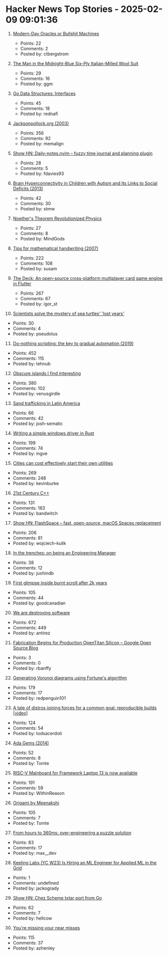 # Hacker News Top Stories - 2025-02-09 09:01:36

1. [Modern-Day Oracles or Bullshit Machines](https://thebullshitmachines.com)
   - Points: 22
   - Comments: 2
   - Posted by: ctbergstrom

2. [The Man in the Midnight-Blue Six-Ply Italian-Milled Wool Suit](https://www.theatlantic.com/magazine/archive/2025/03/gary-shteyngart-bespoke-suit-mens-fashion-self-love/681441/)
   - Points: 29
   - Comments: 16
   - Posted by: ggm

3. [Go Data Structures: Interfaces](https://research.swtch.com/interfaces)
   - Points: 45
   - Comments: 18
   - Posted by: rednafi

4. [Jacksonpollock.org (2003)](https://jacksonpollock.org/)
   - Points: 356
   - Comments: 92
   - Posted by: memalign

5. [Show HN: Daily-notes.nvim – fuzzy time journal and planning plugin](https://github.com/fdavies93/daily-notes.nvim)
   - Points: 28
   - Comments: 5
   - Posted by: fdavies93

6. [Brain Hyperconnectivity in Children with Autism and Its Links to Social Deficits (2013)](https://www.cell.com/cell-reports/fulltext/S2211-1247(13)00570-6)
   - Points: 42
   - Comments: 30
   - Posted by: stmw

7. [Noether's Theorem Revolutionized Physics](https://www.quantamagazine.org/how-noethers-theorem-revolutionized-physics-20250207/)
   - Points: 27
   - Comments: 8
   - Posted by: MindGods

8. [Tips for mathematical handwriting (2007)](https://johnkerl.org/doc/ortho/ortho.html)
   - Points: 222
   - Comments: 108
   - Posted by: susam

9. [The Deck: An open-source cross-platform multiplayer card game engine in Flutter](https://github.com/xajik/thedeck)
   - Points: 267
   - Comments: 67
   - Posted by: igor_st

10. [Scientists solve the mystery of sea turtles' 'lost years'](https://phys.org/news/2025-02-scientists-mystery-sea-turtles-lost.html)
   - Points: 30
   - Comments: 4
   - Posted by: pseudolus

11. [Do-nothing scripting: the key to gradual automation (2019)](https://blog.danslimmon.com/2019/07/15/do-nothing-scripting-the-key-to-gradual-automation/)
   - Points: 452
   - Comments: 115
   - Posted by: tehnub

12. [Obscure islands I find interesting](https://amanvir.com/obscure-islands)
   - Points: 380
   - Comments: 102
   - Posted by: venusgirdle

13. [Sand trafficking in Latin America](https://insightcrime.org/news/the-mafias-behind-sand-trafficking-in-latin-america/)
   - Points: 66
   - Comments: 42
   - Posted by: josh-sematic

14. [Writing a simple windows driver in Rust](https://scorpiosoftware.net/2025/02/08/writing-a-simple-driver-in-rust/)
   - Points: 199
   - Comments: 74
   - Posted by: ingve

15. [Cities can cost effectively start their own utilities](https://kevin.burke.dev/kevin/norcal-cities-new-utility/)
   - Points: 269
   - Comments: 248
   - Posted by: kevinburke

16. [21st Century C++](https://cacm.acm.org/blogcacm/21st-century-c/)
   - Points: 131
   - Comments: 183
   - Posted by: bandwitch

17. [Show HN: FlashSpace – fast, open-source, macOS Spaces replacement](https://github.com/wojciech-kulik/FlashSpace)
   - Points: 206
   - Comments: 81
   - Posted by: wojciech-kulik

18. [In the trenches: on being an Engineering Manager](https://blog.digital-horror.com/blog/in-the-trenches-what-it-means-to-be-an-engineering-manager/)
   - Points: 38
   - Comments: 12
   - Posted by: juxhindb

19. [First glimpse inside burnt scroll after 2k years](https://www.bbc.co.uk/news/articles/c5yvrq7dyg6o)
   - Points: 105
   - Comments: 44
   - Posted by: goodcanadian

20. [We are destroying software](https://antirez.com/news/145)
   - Points: 672
   - Comments: 449
   - Posted by: antirez

21. [Fabrication Begins for Production OpenTitan Silicon – Google Open Source Blog](https://opensource.googleblog.com/2025/02/fabrication-begins-for-production-opentitan-silicon.html)
   - Points: 3
   - Comments: 0
   - Posted by: rbanffy

22. [Generating Voronoi diagrams using Fortune's algorithm](https://redpenguin101.github.io/html/posts/2025_01_21_voronoi.html)
   - Points: 179
   - Comments: 17
   - Posted by: redpenguin101

23. [A tale of distros joining forces for a common goal: reproducible builds [video]](https://video.fosdem.org/2025/h1302/fosdem-2025-6479-a-tale-of-several-distros-joining-forces-for-a-common-goal-reproducible-builds.av1.webm)
   - Points: 124
   - Comments: 54
   - Posted by: todsacerdoti

24. [Ada Gems (2014)](https://www.adacore.com/gems)
   - Points: 52
   - Comments: 8
   - Posted by: Tomte

25. [RISC-V Mainboard for Framework Laptop 13 is now available](https://frame.work/gb/en/blog/risc-v-mainboard-for-framework-laptop-13-is-now-available)
   - Points: 191
   - Comments: 59
   - Posted by: WithinReason

26. [Origami by Meenakshi](https://origamee.net/)
   - Points: 105
   - Comments: 7
   - Posted by: Tomte

27. [From hours to 360ms: over-engineering a puzzle solution](https://blog.danielh.cc/blog/puzzle)
   - Points: 83
   - Comments: 17
   - Posted by: max__dev

28. [Keeling Labs (YC W23) Is Hiring an ML Engineer for Applied ML in the Grid](https://www.keelinglabs.com/jobs)
   - Points: 1
   - Comments: undefined
   - Posted by: jackogrady

29. [Show HN: Chez Scheme txtar port from Go](https://git.sr.ht/~egtann/txtar/)
   - Points: 62
   - Comments: 7
   - Posted by: hellcow

30. [You're missing your near misses](https://surfingcomplexity.blog/2025/02/01/youre-missing-your-near-misses/)
   - Points: 115
   - Comments: 37
   - Posted by: azhenley

